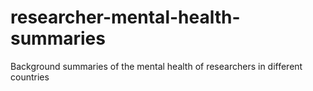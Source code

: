 # researcher-mental-health-summaries
Background summaries of the mental health of researchers in different countries
